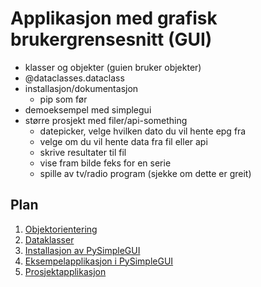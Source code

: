 # Applikasjon med grafisk brukergrensesnitt (GUI)

- klasser og objekter (guien bruker objekter)
- @dataclasses.dataclass
- installasjon/dokumentasjon
    - pip som før
- demoeksempel med simplegui
- større prosjekt med filer/api-something
    - datepicker, velge hvilken dato du vil hente epg fra
    - velge om du vil hente data fra fil eller api
    - skrive resultater til fil
    - vise fram bilde feks for en serie
    - spille av tv/radio program (sjekke om dette er greit)

## Plan

1. [Objektorientering](1_objektorientering.md)
2. [Dataklasser](2_dataklasser.md)
3. [Installasjon av PySimpleGUI](3_simplegui.md)
4. [Eksempelapplikasjon i PySimpleGUI](4_simplegui_demo.md)
5. [Prosjektapplikasjon](5_prosjekt_app.md)



